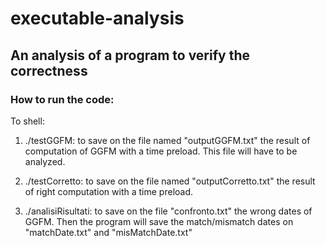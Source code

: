 # executable-analysis
An analysis of a program to verify the correctness
--------------------------------------------------
### How to run the code:
To shell:

1.  ./testGGFM: to save on the file named "outputGGFM.txt" the result of computation of GGFM with a time preload. This file will have to be analyzed.

2.  ./testCorretto: to save on the file named "outputCorretto.txt" the result of right computation with a time preload.

3.  ./analisiRisultati: to save on the file "confronto.txt" the wrong dates of GGFM. Then the program will save the match/mismatch dates on "matchDate.txt" and "misMatchDate.txt" 

